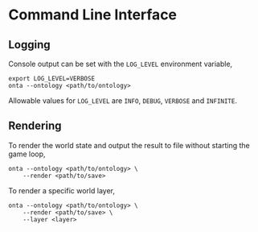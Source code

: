 # Command Line Interface

## Logging

Console output can be set with the `LOG_LEVEL` environment variable,

```shell
export LOG_LEVEL=VERBOSE
onta --ontology <path/to/ontology>
```

Allowable values for `LOG_LEVEL` are `INFO`, `DEBUG`, `VERBOSE` and `INFINITE`.

## Rendering

To render the world state and output the result to file without starting the game loop,

```shell
onta --ontology <path/to/ontology> \
    --render <path/to/save>
```

To render a specific world layer,

```shell
onta --ontology <path/to/ontology> \
    --render <path/to/save> \
    --layer <layer>
```